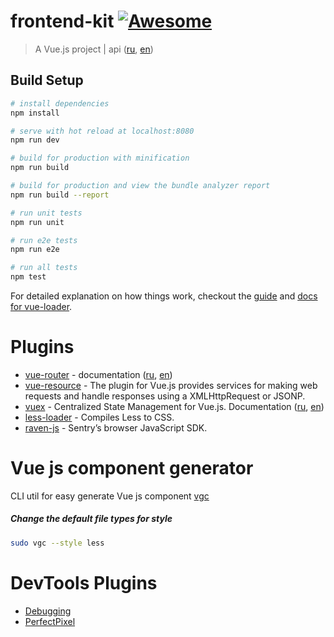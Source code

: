 # frontend-kit [![Awesome](https://cdn.rawgit.com/sindresorhus/awesome/d7305f38d29fed78fa85652e3a63e154dd8e8829/media/badge.svg)](https://github.com/sindresorhus/awesome)

> A Vue.js project | api ([ru](https://ru.vuejs.org/v2/api/), [en](https://vuejs.org/v2/api/))


## Build Setup

``` bash
# install dependencies
npm install

# serve with hot reload at localhost:8080
npm run dev

# build for production with minification
npm run build

# build for production and view the bundle analyzer report
npm run build --report

# run unit tests
npm run unit

# run e2e tests
npm run e2e

# run all tests
npm test
```

For detailed explanation on how things work, checkout the [guide](http://vuejs-templates.github.io/webpack/) and [docs for vue-loader](http://vuejs.github.io/vue-loader).

# Plugins

* [vue-router](https://github.com/vuejs/vue-router) - documentation ([ru](https://router.vuejs.org/ru/), [en](https://router.vuejs.org/en/))
* [vue-resource](https://github.com/pagekit/vue-resource) - The plugin for Vue.js provides services for making web requests and handle responses using a XMLHttpRequest or JSONP.
* [vuex](https://github.com/vuejs/vuex) - Centralized State Management for Vue.js. Documentation ([ru](http://vuex.vuejs.org/ru/), [en](http://vuex.vuejs.org/en/))
* [less-loader](https://github.com/webpack-contrib/less-loader) - Compiles Less to CSS.
* [raven-js](https://docs.sentry.io/clients/javascript/integrations/vue/) - Sentry’s browser JavaScript SDK.

# Vue js component generator
CLI util for easy generate Vue js component [vgc](https://github.com/NetanelBasal/vue-generate-component/blob/master/README.md)
##### Change the default file types for style
```bash
sudo vgc --style less
```

# DevTools Plugins
* [Debugging](https://chrome.google.com/webstore/detail/vuejs-devtools/nhdogjmejiglipccpnnnanhbledajbpd)
* [PerfectPixel](https://chrome.google.com/webstore/detail/perfectpixel-by-welldonec/dkaagdgjmgdmbnecmcefdhjekcoceebi)
